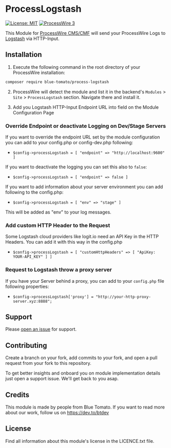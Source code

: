 # ProcessLogstash

[![License: MIT](https://img.shields.io/badge/License-MIT-blue.svg)](https://opensource.org/licenses/MIT)
[![ProcessWire 3](https://img.shields.io/badge/ProcessWire-3.x-orange.svg)](https://github.com/processwire/processwire)

This Module for [ProcessWire CMS/CMF](http://processwire.com/) will send your ProcessWire Logs to [Logstash](https://www.elastic.co/logstash) via HTTP-Input.

## Installation

1. Execute the following command in the root directory of your ProcessWire installation:

```bash
composer require blue-tomato/process-logstash
```

2. ProcessWire will detect the module and list it in the backend's `Modules` > `Site` > `ProcessLogstash` section. Navigate there and install it.

3. Add you Logstash HTTP-Input Endpoint URL into field on the Module Configuration Page

### Override Endpoint or deactivate Logging on Dev/Stage Servers
If you want to override the endpoint URL set by the module configuration you can add to your config.php or config-dev.php following:

- `$config->processLogstash = [ "endpoint" => "http://localhost:9600" ]`

If you want to deactivate the logging you can set this also to `false`:

- `$config->processLogstash = [ "endpoint" => false ]`

If you want to add information about your server environment you can add following to the config.php:

- `$config->processLogstash = [ "env" => "stage" ]`

This will be added as "env" to your log messages.

### Add custom HTTP Header to the Request
Some Logstash cloud providers like logit.io need an API Key in the HTTP Headers. You can add it with this way in the config.php

- `$config->processLogstash = [ "customHttpHeaders" => [ "ApiKey: YOUR-API_KEY" ] ]`

### Request to Logstash throw a proxy server
If you have your Server behind a proxy, you can add to your `config.php` file following properties:

- `$config->processLogstash['proxy'] = "http://your-http-proxy-server.xyz:8888";`

## Support

Please [open an issue](https://github.com/blue-tomato/ProcessLogstash/issues/new) for support.

## Contributing

Create a branch on your fork, add commits to your fork, and open a pull request from your fork to this repository.

To get better insights and onboard you on module implementation details just open a support issue. We'll get back to you asap.

## Credits

This module is made by people from Blue Tomato. If you want to read more about our work, follow us on https://dev.to/btdev

## License

Find all information about this module's license in the LICENCE.txt file.

